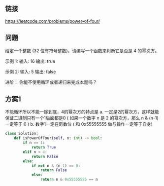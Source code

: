 ## 链接

https://leetcode.com/problems/power-of-four/

## 问题

给定一个整数 (32 位有符号整数)，请编写一个函数来判断它是否是 4 的幂次方。

示例 1:
输入: 16
输出: true

示例 2:
输入: 5
输出: false

进阶：
你能不使用循环或者递归来完成本题吗？

## 方案1

不能循环所以不能一除到底，4的幂次方的特点是
a. 一定是2的幂次方，这样就能保证二进制只有一个1后面都是0
( 如果一个数字 n 是 2 的幂次方，那么 n & (n-1) 一定等于 0 )
b. 数字1一定在奇数位
( 和 0x55555555 做与操作一定等于自身)

```python
class Solution:
    def isPowerOfFour(self, n: int) -> bool:
        if n == 1:
            return True
        elif n < 4:
            return False
        else:
            if not n & (n-1) == 0:
                return False
            else:
                return n & 0x55555555 == n
```